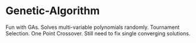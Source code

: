 # Genetic-Algorithm
Fun with GAs. Solves multi-variable polynomials randomly. 
Tournament Selection. One Point Crossover.
Still need to fix single converging solutions.
